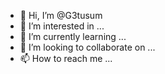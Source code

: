 - 👋 Hi, I’m @G3tusum
- 👀 I’m interested in ...
- 🌱 I’m currently learning ...
- 💞️ I’m looking to collaborate on ...
- 📫 How to reach me ...

<!---
G3tusum/G3tusum is a ✨ special ✨ repository because its `README.md` (this file) appears on your GitHub profile.
You can click the Preview link to take a look at your changes.
--->
